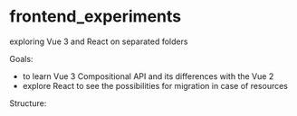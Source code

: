 # frontend_experiments
exploring Vue 3 and React on separated folders

Goals: 
- to learn Vue 3 Compositional API and its differences with the Vue 2
- explore React to see the possibilities for migration in case of resources 

Structure:
